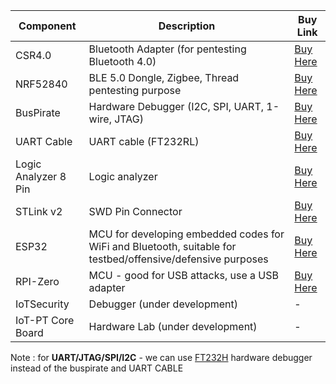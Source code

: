 | Component             | Description                                            | Buy Link                                                 |
|-----------------------|--------------------------------------------------------|----------------------------------------------------------|
| CSR4.0                | Bluetooth Adapter (for pentesting Bluetooth 4.0)     | [Buy Here](https://amzn.to/2SYWhIg)                    |
| NRF52840              | BLE 5.0 Dongle, Zigbee, Thread pentesting purpose     | [Buy Here](https://in.element14.com/nordic-semiconductor/nrf52840-dongle/bluetooth-module-v5-2mbps/dp/2902521) |
| BusPirate             | Hardware Debugger (I2C, SPI, UART, 1-wire, JTAG)     | [Buy Here](https://www.tanotis.com/products/sparkfun-bus-pirate-v3-6a) |
| UART Cable            | UART cable (FT232RL)                                  | [Buy Here](https://amzn.to/3v0USPu)                   |
| Logic Analyzer 8 Pin  | Logic analyzer                                        | [Buy Here](https://www.tanotis.com/products/sparkfun-usb-logic-analyzer-24mhz-8-channel?_pos=2&_sid=6a022df94&_ss=r) |
| STLink v2             | SWD Pin Connector                                     | [Buy Here](https://amzn.to/3uXm8hI)                   |
| ESP32                 | MCU for developing embedded codes for WiFi and Bluetooth, suitable for testbed/offensive/defensive purposes | [Buy Here](https://amzn.to/33RSRZW) |
| RPI-Zero              | MCU - good for USB attacks, use a USB adapter         | [Buy Here](https://amzn.to/3hyDBcK)                   |
| IoTSecurity           | Debugger (under development)                          | -                                                        |
| IoT-PT Core Board     | Hardware Lab (under development)                      | -                                                        |



Note : for **UART/JTAG/SPI/I2C**  - we can use [FT232H](https://www.adafruit.com/product/2264) hardware debugger instead of the buspirate and UART CABLE
